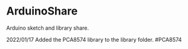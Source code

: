# ArduinoShare
Arduino sketch and library share.

2022/01/17 Added the PCA8574 library to the library folder.
#PCA8574
